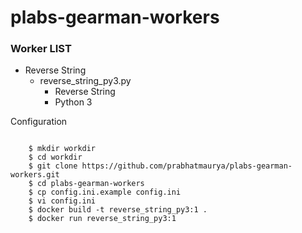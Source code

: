 # plabs-gearman-workers
### Worker LIST
- Reverse String
  - reverse_string_py3.py
    - Reverse String
    - Python 3

Configuration
~~~~~~~~~~~~~

    $ mkdir workdir
    $ cd workdir
    $ git clone https://github.com/prabhatmaurya/plabs-gearman-workers.git
    $ cd plabs-gearman-workers
    $ cp config.ini.example config.ini
    $ vi config.ini
    $ docker build -t reverse_string_py3:1 .
    $ docker run reverse_string_py3:1  
~~~~~~~~~~~~~
